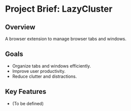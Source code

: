 # Project Brief: LazyCluster

## Overview

A browser extension to manage browser tabs and windows.

## Goals

- Organize tabs and windows efficiently.
- Improve user productivity.
- Reduce clutter and distractions.

## Key Features

-  (To be defined)
